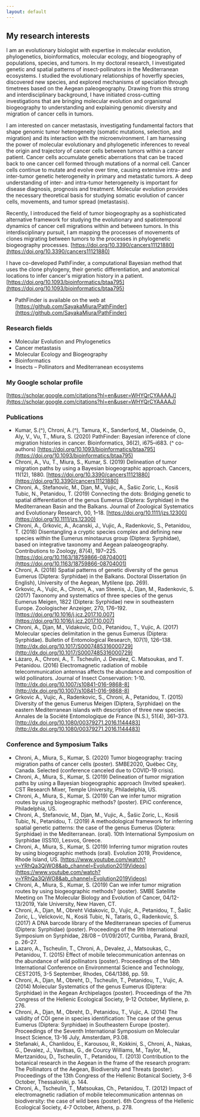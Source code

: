 ```yaml
---
layout: default
---
```


## My research interests

I am an evolutionary biologist with expertise in molecular evolution, phylogenetics, bioinformatics, molecular ecology, and biogeography of populations, species, and tumors. In my doctoral research, I investigated genetic and spatial patterns of insect-pollinators in the Mediterranean ecosystems. I studied the evolutionary relationships of hoverfly species, discovered new species, and explored mechanisms of speciation through timetrees based on the Aegean paleogeography. Drawing from this strong and interdisciplinary background, I have initiated cross-cutting investigations that are bringing molecular evolution and organismal biogeography to understanding and explaining genomic diversity and migration of cancer cells in tumors. 


I am interested on cancer metastasis, investigating fundamental factors that shape genomic tumor heterogeneity (somatic mutations, selection, and migration) and its interaction with the microenvironment. I am harnessing the power of molecular evolutionary and phylogenetic inferences to reveal the origin and trajectory of cancer cells between tumors within a cancer patient. Cancer cells accumulate genetic aberrations that can be traced back to one cancer cell formed through mutations of a normal cell. Cancer cells continue to mutate and evolve over time, causing extensive intra- and inter-tumor genetic heterogeneity in primary and metastatic tumors. A deep understanding of inter- and intra-tumor heterogeneity is important for disease diagnosis, prognosis and treatment. Molecular evolution provides the necessary theoretical basis for studying somatic evolution of cancer cells, movements, and tumor spread (metastasis). 


Recently, I introduced the field of tumor biogeography as a sophisticated alternative framework for studying the evolutionary and spatiotemporal dynamics of cancer cell migrations within and between tumors. In this interdisciplinary pursuit, I am mapping the processes of movements of clones migrating between tumors to the processes in phylogenetic biogeography processes. [https://doi.org/10.3390/cancers11121880](https://doi.org/10.3390/cancers11121880)


I have co-developed PathFinder, a computational Bayesian method that uses the clone phylogeny, their genetic differentiation, and anatomical locations to infer cancer's migration history in a patient. [https://doi.org/10.1093/bioinformatics/btaa795](https://doi.org/10.1093/bioinformatics/btaa795)
 * PathFinder is available on the web at [https://github.com/SayakaMiura/PathFinder](https://github.com/SayakaMiura/PathFinder)



### Research fields
* Molecular Evolution and Phylogenetics
* Cancer metastasis
* Molecular Ecology and Biogeography
* Bioinformatics
* Insects – Pollinators and Mediterranean ecosystems



### My Google scholar profile
[https://scholar.google.com/citations?hl=en&user=WHYQrCYAAAAJ](https://scholar.google.com/citations?hl=en&user=WHYQrCYAAAAJ)



### Publications
* Kumar, S.(^), Chroni, A.(^), Tamura, K., Sanderford, M., Oladeinde, O., Aly, V., Vu, T., Miura, S. (2020) PathFinder: Bayesian inference of clone migration histories in cancer. Bioinformatics, 36(2), i675–i683. (^ co-authors) [https://doi.org/10.1093/bioinformatics/btaa795](https://doi.org/10.1093/bioinformatics/btaa795)
* Chroni, A., Vu, T., Miura, S., Kumar, S. (2019) Delineation of tumor migration paths by using a Bayesian biogeographic approach. Cancers, 11(12), 1880. [https://doi.org/10.3390/cancers11121880](https://doi.org/10.3390/cancers11121880)
* Chroni, A., Stefanovic, M., Djan, M., Vujic, A., Šašic Zoric, L., Kosiš Tubic, N., Petanidou, T. (2019) Connecting the dots: Bridging genetic to spatial differentiation of the genus Eumerus (Diptera: Syrphidae) in the Mediterranean Basin and the Balkans. Journal of Zoological Systematics and Evolutionary Research, 00, 1–18. [https://doi.org/10.1111/jzs.12300](https://doi.org/10.1111/jzs.12300) 
* Chroni, A., Grkovic, A., Acanski, J., Vujic, A., Radenkovic, S., Petanidou, T. (2018) Disentangling a cryptic species complex and defining new species within the Eumerus minotaurus group (Diptera: Syrphidae), based on integrative taxonomy and Aegean palaeogeography. Contributions to Zoology, 87(4), 197–225. [https://doi.org/10.1163/18759866-08704001](https://doi.org/10.1163/18759866-08704001)
* Chroni, A. (2018) Spatial patterns of genetic diversity of the genus Eumerus (Diptera: Syrphidae) in the Balkans. Doctoral Dissertation (in English), University of the Aegean, Mytilene (pp. 269).
* Grkovic, A., Vujic, A., Chroni, A., van Steenis, J., Djan, M., Radenkovic, S. (2017) Taxonomy and systematics of three species of the genus Eumerus Meigen, 1822 (Diptera: Syrphidae) new in southeastern Europe. Zoologischer Anzeiger, 270, 176–192. [https://doi.org/10.1016/j.jcz.2017.10.007](https://doi.org/10.1016/j.jcz.2017.10.007)
* Chroni, A., Djan, M., Vidakovic, D.O., Petanidou, T., Vujic, A. (2017) Molecular species delimitation in the genus Eumerus (Diptera: Syrphidae). Bulletin of Entomological Research, 107(1), 126–138. [http://dx.doi.org/10.1017/S0007485316000729](http://dx.doi.org/10.1017/S0007485316000729)
* Lázaro, A., Chroni, A., T. Tscheulin, J. Devalez, C. Matsoukas, and T. Petanidou. (2016) Electromagnetic radiation of mobile telecommunication antennas affects the abundance and composition of wild pollinators. Journal of Insect Conservation: 1-10. [http://dx.doi.org/10.1007/s10841-016-9868-8](http://dx.doi.org/10.1007/s10841-016-9868-8)
* Grkovic A., Vujic, A., Radenkovic, S., Chroni, A., Petanidou, T. (2015) Diversity of the genus Eumerus Meigen (Diptera, Syrphidae) on the eastern Mediterranean islands with description of three new species. Annales de la Société Entomologique de France (N.S.), 51(4), 361–373. [http://dx.doi.org/10.1080/00379271.2016.1144483](http://dx.doi.org/10.1080/00379271.2016.1144483)



### Conference and Symposium Talks
* Chroni, A., Miura, S., Kumar, S. (2020) Tumor biogeography: tracing migration paths of cancer cells (poster). SMBE2020, Québec City, Canada. Selected (conference canceled due to COVID-19 crisis).
* Chroni, A., Miura, S., Kumar, S. (2019) Delineation of tumor migration paths by using a Bayesian biogeographic approach (Invited speaker). CST Research Mixer, Temple University, Philadelphia, US.
* Chroni, A., Miura, S., Kumar, S. (2019) Can we infer tumor migration routes by using biogeographic methods? (poster). EPiC conference, Philadelphia, US. 
* Chroni, A., Stefanovic, M., Djan, M., Vujic, A., Šašic Zoric, L., Kosiš Tubic, N., Petanidou, T. (2019) A methodological framework for inferring spatial genetic patterns: the case of the genus Eumerus (Diptera: Syrphidae) in the Mediterranean. (oral). 10th International Symposium on Syrphidae (ISS10), Lesvos, Greece.
* Chroni, A., Miura, S., Kumar, S. (2019) Inferring tumor migration routes by using biogeographic methods (oral). Evolution 2019, Providence, Rhode Island, US. [https://www.youtube.com/watch?v=YRhQa3QjWO8&ab_channel=Evolution2019Videos](https://www.youtube.com/watch?v=YRhQa3QjWO8&ab_channel=Evolution2019Videos)
* Chroni, A., Miura, S., Kumar, S. (2019) Can we infer tumor migration routes by using biogeographic methods? (poster). SMBE Satellite Meeting on The Molecular Biology and Evolution of Cancer, 04/12-13/2019, Yale University, New Haven, CT.
* Chroni, A., Djan, M., Obreht Vidakovic, D., Vujic, A., Petanidou, T., Šašic Zoric, L., Velickovic, N., Kosiš Tubic, N., Tataris, G., Radenkovic, S. (2017) A DNA barcode library of the Mediterranean species of Eumerus (Diptera: Syrphidae) (poster). Proceedings of the 9th International Symposium on Syrphidae, 28/08 – 01/09/2017, Curitiba, Paraná, Brazil, p. 26–27.
* Lazaro, A., Tscheulin, T., Chroni, A., Devalez, J., Matsoukas, C., Petanidou, T. (2015) Effect of mobile telecommunication antennas on the abundance of wild pollinators (poster). Proceedings of the 14th International Conference on Environmental Science and Technology, CEST2015, 3-5 September, Rhodes, C64/1386, pp. 59.
* Chroni, A., Djan, M., Obreht, D., Tscheulin, T., Petanidou, T., Vujic, A. (2014) Molecular Systematics of the genus Eumerus (Diptera: Syrphidae) in the Aegean Archipelagos (poster). Proceedings of the 7th Congress of the Hellenic Ecological Society, 9-12 October, Mytilene, p. 276.
* Chroni, A., Djan, M., Obreht, D., Petanidou, T., Vujic, A. (2014) The validity of COI gene in species identification: The case of the genus Eumerus (Diptera: Syrphidae) in Southeastern Europe (poster). Proceedings of the Seventh International Symposium on Molecular Insect Science, 13-16 July, Amsterdam, P3.08.
* Stefanaki, A., Chanlidou, E., Karousou, R., Kokkini, S., Chroni, A., Nakas, G., Devalez, J., Vavitsas, G., de Courcy Williams, M., Taylor, M., Mertzanidou, D., Tscheulin, T., Petanidou, T. (2013) Contribution to the botanical research in the Aegean in the frame of the research program: The Pollinators of the Aegean, Biodiversity and Threats (poster). Proceedings of the 13th Congress of the Hellenic Botanical Society, 3-6 October, Thessaloniki, p. 144.
* Chroni, A., Tscheulin, T., Matsoukas, Ch., Petanidou, T. (2012) Impact of electromagnetic radiation of mobile telecommunication antennas on biodiversity: the case of wild bees (poster). 6th Congress of the Hellenic Ecological Society, 4-7 October, Athens, p. 278.
